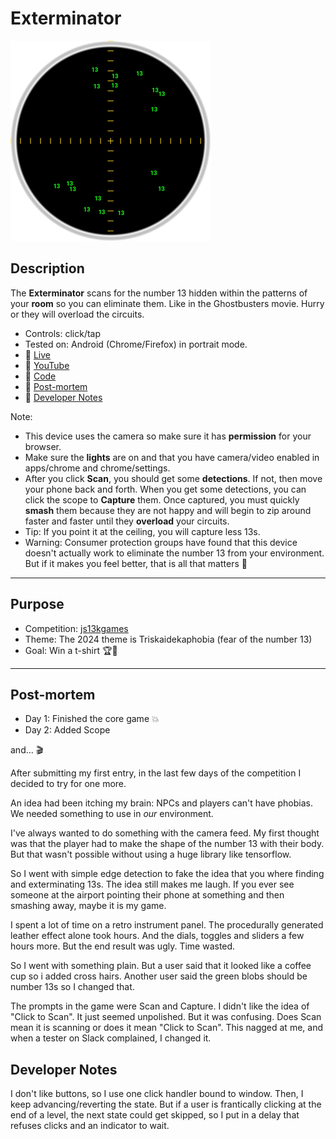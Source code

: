 # Exterminator
[![Play](README.PNG)](https://bacionejs.github.io/exterminator)

## Description
The **Exterminator** scans for the number 13 hidden within the patterns of your **room** so you can eliminate them. Like in the Ghostbusters movie. Hurry or they will overload the circuits.

- Controls: click/tap
- Tested on: Android (Chrome/Firefox) in portrait mode.
- 💃 [Live](https://bacionejs.github.io/exterminator)
- 🍔 [YouTube](http://www.youtube.com/@bacionejs)
- 🍕 [Code](https://github.com/bacionejs/exterminator)
- 🍨 [Post-mortem](https://github.com/bacionejs/exterminator#post-mortem)
- 🍩 [Developer Notes](https://github.com/bacionejs/exterminator#developer-notes)

Note:
- This device uses the camera so make sure it has **permission** for your browser.
- Make sure the **lights** are on and that you have camera/video enabled in apps/chrome and chrome/settings.
- After you click **Scan**, you should get some **detections**. If not, then move your phone back and forth. When you get some detections, you can click the scope to **Capture** them. Once captured, you must quickly **smash** them because they are not happy and will begin to zip around faster and faster until they **overload** your circuits.
- Tip: If you point it at the ceiling, you will capture less 13s.
- Warning: Consumer protection groups have found that this device doesn't actually work to eliminate the number 13 from your environment. But if it makes you feel better, that is all that matters 🐲

---

## Purpose
- Competition: [js13kgames](https://js13kgames.com)
- Theme: The 2024 theme is Triskaidekaphobia (fear of the number 13)
- Goal: Win a t-shirt 🏆🎉

---

## Post-mortem

- Day 1: Finished the core game 💥
- Day 2: Added Scope

and... 🎬

After submitting my first entry, in the last few days of the competition I decided to try for one more.

An idea had been itching my brain: NPCs and players can't have phobias. We needed something to use in *our* environment.

I've always wanted to do something with the camera feed. My first thought was that the player had to make the shape of the number 13 with their body. But that wasn't possible without using a huge library like tensorflow.

So I went with simple edge detection to fake the idea that you where finding and exterminating 13s. The idea still makes me laugh. If you ever see someone at the airport pointing their phone at something and then smashing away, maybe it is my game.

I spent a lot of time on a retro instrument panel. The procedurally generated leather effect alone took hours. And the dials, toggles and sliders a few hours more. But the end result was ugly. Time wasted.

So I went with something plain. But a user said that it looked like a coffee cup so i added cross hairs. Another user said the green blobs should be number 13s so I changed that.

The prompts in the game were Scan and Capture. I didn't like the idea of "Click to Scan". It just seemed unpolished. But it was confusing. Does Scan mean it is scanning or does it mean "Click to Scan". This nagged at me, and when a tester on Slack complained, I changed it.


## Developer Notes

I don't like buttons, so I use one click handler bound to window. Then, I keep advancing/reverting the state. But if a user is frantically clicking at the end of a level, the next state could get skipped, so I put in a delay that refuses clicks and an indicator to wait.
